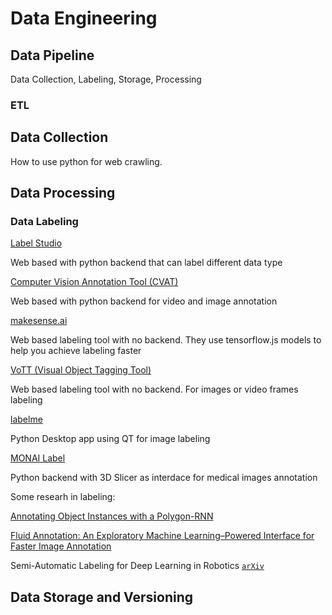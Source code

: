 # Data Engineering



## Data Pipeline

Data Collection, Labeling, Storage, Processing

### ETL

## Data Collection

How to use python for web crawling.

## Data Processing

### Data Labeling

[Label Studio](https://github.com/heartexlabs/label-studio)

Web based with python backend that can label different data type

[Computer Vision Annotation Tool (CVAT)](https://github.com/openvinotoolkit/cvat)

Web based with python backend for video and image annotation

[makesense.ai](https://github.com/SkalskiP/make-sense)

Web based labeling tool with no backend. They use tensorflow.js models to help you achieve labeling faster

[VoTT (Visual Object Tagging Tool)](https://github.com/microsoft/VoTT)

Web based labeling tool with no backend. For images or video frames labeling

[labelme](https://github.com/wkentaro/labelme)

Python Desktop app using QT for image labeling

[MONAI Label](https://github.com/Project-MONAI/MONAILabel/tree/main/monailabel)

Python backend with 3D Slicer as interdace for medical images annotation



Some researh in labeling:

[Annotating Object Instances with a Polygon-RNN](http://www.cs.toronto.edu/polyrnn/poly_cvpr17/)

[Fluid Annotation: An Exploratory Machine Learning–Powered Interface for Faster Image Annotation](https://ai.googleblog.com/2018/10/fluid-annotation-exploratory-machine.html)

Semi-Automatic Labeling for Deep Learning in Robotics [`arXiv`](https://arxiv.org/abs/1908.01862)



## Data Storage and Versioning







